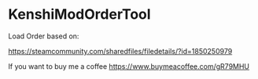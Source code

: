 # KenshiModOrderTool


Load Order based on:

https://steamcommunity.com/sharedfiles/filedetails/?id=1850250979




If you want to buy me a coffee
https://www.buymeacoffee.com/gR79MHU
